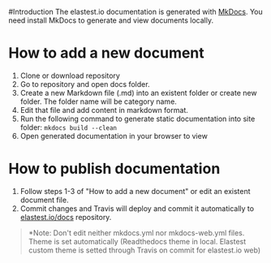 #Introduction
The elastest.io documentation is generated with [MkDocs](http://www.mkdocs.org). You need install MkDocs to generate and view documents locally.

# How to add a new document
1. Clone or download repository
2. Go to repository and open docs folder.
3. Create a new Markdown file (.md) into an existent folder or create new folder. The folder name will be category name.
4. Edit that file and add content in markdown format.
5. Run the following command to generate static documentation into site folder:
	``mkdocs build --clean``
6. Open generated documentation in your browser to view

# How to publish documentation
1. Follow steps 1-3 of "How to add a new document" or edit an existent document file.
2. Commit changes and Travis will deploy and commit it automatically to [elastest.io/docs](http://elastest.io/docs) repository.

>*Note: Don't edit neither mkdocs.yml nor mkdocs-web.yml files. Theme is set automatically (Readthedocs theme in local. Elastest custom theme is setted through Travis on commit for elastest.io web)